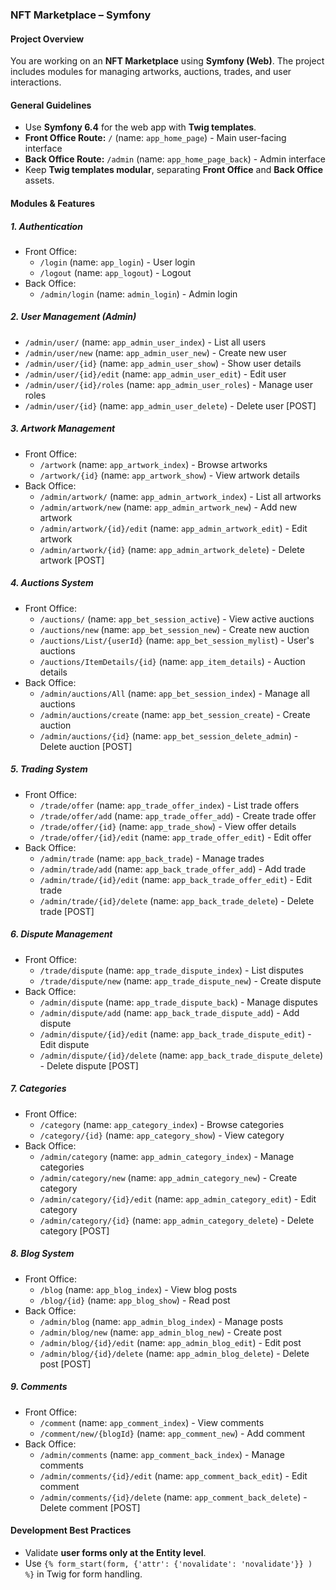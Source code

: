 ### **NFT Marketplace – Symfony**  

#### **Project Overview**  
You are working on an **NFT Marketplace** using **Symfony (Web)**. The project includes modules for managing artworks, auctions, trades, and user interactions.

#### **General Guidelines**  
- Use **Symfony 6.4** for the web app with **Twig templates**.  
- **Front Office Route:** `/` (name: `app_home_page`) - Main user-facing interface
- **Back Office Route:** `/admin` (name: `app_home_page_back`) - Admin interface
- Keep **Twig templates modular**, separating **Front Office** and **Back Office** assets.  

#### **Modules & Features**  

##### **1. Authentication**
- Front Office:
  - `/login` (name: `app_login`) - User login
  - `/logout` (name: `app_logout`) - Logout
- Back Office:
  - `/admin/login` (name: `admin_login`) - Admin login

##### **2. User Management (Admin)**
- `/admin/user/` (name: `app_admin_user_index`) - List all users
- `/admin/user/new` (name: `app_admin_user_new`) - Create new user
- `/admin/user/{id}` (name: `app_admin_user_show`) - Show user details
- `/admin/user/{id}/edit` (name: `app_admin_user_edit`) - Edit user
- `/admin/user/{id}/roles` (name: `app_admin_user_roles`) - Manage user roles
- `/admin/user/{id}` (name: `app_admin_user_delete`) - Delete user [POST]

##### **3. Artwork Management**
- Front Office:
  - `/artwork` (name: `app_artwork_index`) - Browse artworks
  - `/artwork/{id}` (name: `app_artwork_show`) - View artwork details
- Back Office:
  - `/admin/artwork/` (name: `app_admin_artwork_index`) - List all artworks
  - `/admin/artwork/new` (name: `app_admin_artwork_new`) - Add new artwork
  - `/admin/artwork/{id}/edit` (name: `app_admin_artwork_edit`) - Edit artwork
  - `/admin/artwork/{id}` (name: `app_admin_artwork_delete`) - Delete artwork [POST]

##### **4. Auctions System**
- Front Office:
  - `/auctions/` (name: `app_bet_session_active`) - View active auctions
  - `/auctions/new` (name: `app_bet_session_new`) - Create new auction
  - `/auctions/List/{userId}` (name: `app_bet_session_mylist`) - User's auctions
  - `/auctions/ItemDetails/{id}` (name: `app_item_details`) - Auction details
- Back Office:
  - `/admin/auctions/All` (name: `app_bet_session_index`) - Manage all auctions
  - `/admin/auctions/create` (name: `app_bet_session_create`) - Create auction
  - `/admin/auctions/{id}` (name: `app_bet_session_delete_admin`) - Delete auction [POST]

##### **5. Trading System**
- Front Office:
  - `/trade/offer` (name: `app_trade_offer_index`) - List trade offers
  - `/trade/offer/add` (name: `app_trade_offer_add`) - Create trade offer
  - `/trade/offer/{id}` (name: `app_trade_show`) - View offer details
  - `/trade/offer/{id}/edit` (name: `app_trade_offer_edit`) - Edit offer
- Back Office:
  - `/admin/trade` (name: `app_back_trade`) - Manage trades
  - `/admin/trade/add` (name: `app_back_trade_offer_add`) - Add trade
  - `/admin/trade/{id}/edit` (name: `app_back_trade_offer_edit`) - Edit trade
  - `/admin/trade/{id}/delete` (name: `app_back_trade_delete`) - Delete trade [POST]

##### **6. Dispute Management**
- Front Office:
  - `/trade/dispute` (name: `app_trade_dispute_index`) - List disputes
  - `/trade/dispute/new` (name: `app_trade_dispute_new`) - Create dispute
- Back Office:
  - `/admin/dispute` (name: `app_trade_dispute_back`) - Manage disputes
  - `/admin/dispute/add` (name: `app_back_trade_dispute_add`) - Add dispute
  - `/admin/dispute/{id}/edit` (name: `app_back_trade_dispute_edit`) - Edit dispute
  - `/admin/dispute/{id}/delete` (name: `app_back_trade_dispute_delete`) - Delete dispute [POST]

##### **7. Categories**
- Front Office:
  - `/category` (name: `app_category_index`) - Browse categories
  - `/category/{id}` (name: `app_category_show`) - View category
- Back Office:
  - `/admin/category` (name: `app_admin_category_index`) - Manage categories
  - `/admin/category/new` (name: `app_admin_category_new`) - Create category
  - `/admin/category/{id}/edit` (name: `app_admin_category_edit`) - Edit category
  - `/admin/category/{id}` (name: `app_admin_category_delete`) - Delete category [POST]

##### **8. Blog System**
- Front Office:
  - `/blog` (name: `app_blog_index`) - View blog posts
  - `/blog/{id}` (name: `app_blog_show`) - Read post
- Back Office:
  - `/admin/blog` (name: `app_admin_blog_index`) - Manage posts
  - `/admin/blog/new` (name: `app_admin_blog_new`) - Create post
  - `/admin/blog/{id}/edit` (name: `app_admin_blog_edit`) - Edit post
  - `/admin/blog/{id}/delete` (name: `app_admin_blog_delete`) - Delete post [POST]

##### **9. Comments**
- Front Office:
  - `/comment` (name: `app_comment_index`) - View comments
  - `/comment/new/{blogId}` (name: `app_comment_new`) - Add comment
- Back Office:
  - `/admin/comments` (name: `app_comment_back_index`) - Manage comments
  - `/admin/comments/{id}/edit` (name: `app_comment_back_edit`) - Edit comment
  - `/admin/comments/{id}/delete` (name: `app_comment_back_delete`) - Delete comment [POST]

#### **Development Best Practices**  
- Validate **user forms only at the Entity level**.  
- Use `{% form_start(form, {'attr': {'novalidate': 'novalidate'}} ) %}` in Twig for form handling.

